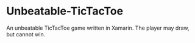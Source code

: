 # Unbeatable-TicTacToe
An unbeatable TicTacToe game written in Xamarin. The player may draw, but cannot win.
